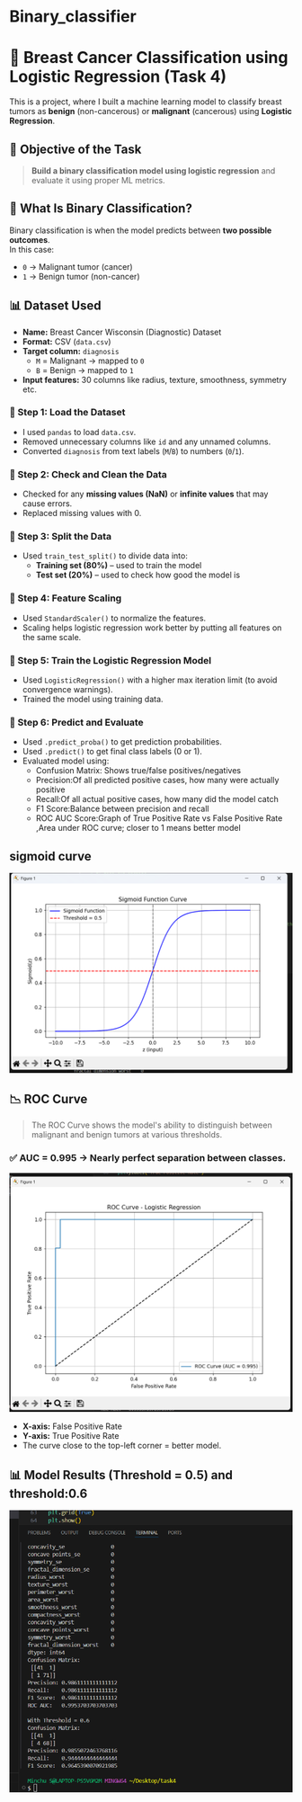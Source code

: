# Binary_classifier
# 🎯 Breast Cancer Classification using Logistic Regression (Task 4)
This is a project, where I built a machine learning model to classify breast tumors as **benign** (non-cancerous) or **malignant** (cancerous) using **Logistic Regression**.
## 📌 Objective of the Task
> **Build a binary classification model using logistic regression** and evaluate it using proper ML metrics.

## 🧠 What Is Binary Classification?
Binary classification is when the model predicts between **two possible outcomes**.  
In this case:
- `0` → Malignant tumor (cancer)
- `1` → Benign tumor (non-cancer)

## 📊 Dataset Used
- **Name:** Breast Cancer Wisconsin (Diagnostic) Dataset
- **Format:** CSV (`data.csv`)
- **Target column:** `diagnosis`
  - `M` = Malignant → mapped to `0`
  - `B` = Benign → mapped to `1`
- **Input features:** 30 columns like radius, texture, smoothness, symmetry etc.
### 🔹 Step 1: Load the Dataset
- I used `pandas` to load `data.csv`.
- Removed unnecessary columns like `id` and any unnamed columns.
- Converted `diagnosis` from text labels (`M`/`B`) to numbers (`0`/`1`).

### 🔹 Step 2: Check and Clean the Data
- Checked for any **missing values (NaN)** or **infinite values** that may cause errors.
- Replaced missing values with 0.

### 🔹 Step 3: Split the Data
- Used `train_test_split()` to divide data into:
  - **Training set (80%)** – used to train the model
  - **Test set (20%)** – used to check how good the model is

### 🔹 Step 4: Feature Scaling
- Used `StandardScaler()` to normalize the features.
- Scaling helps logistic regression work better by putting all features on the same scale.

### 🔹 Step 5: Train the Logistic Regression Model
- Used `LogisticRegression()` with a higher max iteration limit (to avoid convergence warnings).
- Trained the model using training data.

### 🔹 Step 6: Predict and Evaluate
- Used `.predict_proba()` to get prediction probabilities.
- Used `.predict()` to get final class labels (0 or 1).
- Evaluated model using:
  - Confusion Matrix: Shows true/false positives/negatives
  - Precision:Of all predicted positive cases, how many were actually positive
  - Recall:Of all actual positive cases, how many did the model catch
  - F1 Score:Balance between precision and recall
  - ROC AUC Score:Graph of True Positive Rate vs False Positive Rate ,Area under ROC curve; closer to 1 means better model 
## sigmoid curve
![sigmoid curve](assets/pic3.png)

## 📉 ROC Curve

> The ROC Curve shows the model's ability to distinguish between malignant and benign tumors at various thresholds.
### ✅ AUC = 0.995 → Nearly perfect separation between classes.

![ROC Curve](assets/pic1.png)

- **X-axis:** False Positive Rate
- **Y-axis:** True Positive Rate
- The curve close to the top-left corner = better model.
## 📊 Model Results (Threshold = 0.5) and threshold:0.6
   ![Terminal Output](assets/pic2.png)
    

